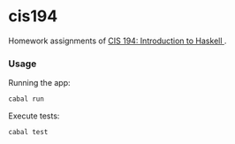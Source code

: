# cis194
Homework assignments of [CIS 194: Introduction to Haskell ](https://www.cis.upenn.edu/~cis1940/spring13/).

### Usage
Running the app:
```sh
cabal run
```

Execute tests:
```sh
cabal test
```

